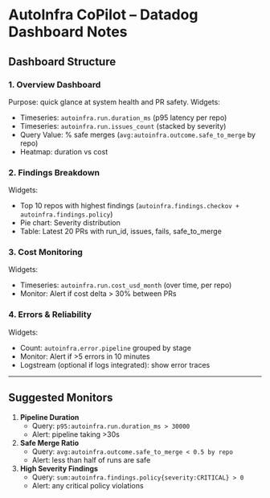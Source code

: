 # AutoInfra CoPilot – Datadog Dashboard Notes

## Dashboard Structure

### 1. Overview Dashboard
Purpose: quick glance at system health and PR safety.
Widgets:
- Timeseries: `autoinfra.run.duration_ms` (p95 latency per repo)
- Timeseries: `autoinfra.run.issues_count` (stacked by severity)
- Query Value: % safe merges (`avg:autoinfra.outcome.safe_to_merge` by repo)
- Heatmap: duration vs cost

### 2. Findings Breakdown
Widgets:
- Top 10 repos with highest findings (`autoinfra.findings.checkov + autoinfra.findings.policy`)
- Pie chart: Severity distribution
- Table: Latest 20 PRs with run_id, issues, fails, safe_to_merge

### 3. Cost Monitoring
Widgets:
- Timeseries: `autoinfra.run.cost_usd_month` (over time, per repo)
- Monitor: Alert if cost delta > 30% between PRs

### 4. Errors & Reliability
Widgets:
- Count: `autoinfra.error.pipeline` grouped by stage
- Monitor: Alert if >5 errors in 10 minutes
- Logstream (optional if logs integrated): show error traces

---

## Suggested Monitors
1. **Pipeline Duration**
   - Query: `p95:autoinfra.run.duration_ms > 30000`
   - Alert: pipeline taking >30s
2. **Safe Merge Ratio**
   - Query: `avg:autoinfra.outcome.safe_to_merge < 0.5 by repo`
   - Alert: less than half of runs are safe
3. **High Severity Findings**
   - Query: `sum:autoinfra.findings.policy{severity:CRITICAL} > 0`
   - Alert: any critical policy violations
